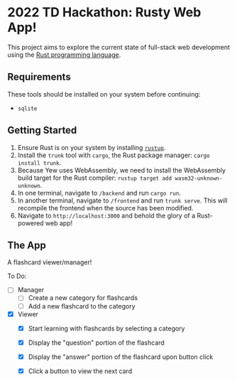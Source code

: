 # 2022 TD Hackathon: Rusty Web App!

This project aims to explore the current state of full-stack web development using the [Rust programming language](https://www.rust-lang.org/).

## Requirements

These tools should be installed on your system before continuing:

- `sqlite`

## Getting Started

1. Ensure Rust is on your system by installing [`rustup`](https://rustup.rs/).
2. Install the `trunk` tool with `cargo`, the Rust package manager: `cargo install trunk`.
3. Because Yew uses WebAssembly, we need to install the WebAssembly build target for the Rust compiler: `rustup target add wasm32-unknown-unknown`.
4. In one terminal, navigate to `/backend` and run `cargo run`.
5. In another terminal, navigate to `/frontend` and run `trunk serve`. This will recompile the frontend when the source has been modified.
6. Navigate to `http://localhost:3000` and behold the glory of a Rust-powered web app!

## The App

A flashcard viewer/manager!

To Do:
- [ ] Manager
  - [ ] Create a new category for flashcards
  - [ ] Add a new flashcard to the category
- [X] Viewer
  - [X] Start learning with flashcards by selecting a category
  - [X] Display the "question" portion of the flashcard
  - [X] Display the "answer" portion of the flashcard upon button click
  - [X] Click a button to view the next card
  
  
  
  
